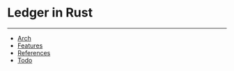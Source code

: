 # Ledger in Rust

---

- [Arch](./docs/arch.md)
- [Features](./docs/feature.md)
- [References](./docs/reference.md)
- [Todo](./docs/todo.md)